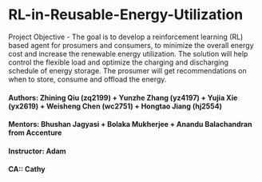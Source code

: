 # RL-in-Reusable-Energy-Utilization

Project Objective - The goal is to develop a reinforcement learning (RL) based agent for 
prosumers and consumers, to minimize the overall energy cost and 
increase the renewable energy utilization. The solution will help control 
the flexible load and optimize the charging and discharging schedule of 
energy storage. The prosumer will get recommendations on when to 
store, consume and offload the energy.

#### Authors: Zhining Qiu (zq2199) + Yunzhe Zhang (yz4197) + Yujia Xie (yx2619) + Weisheng Chen (wc2751) + Hongtao Jiang (hj2554) 
#### Mentors: Bhushan Jagyasi + Bolaka Mukherjee + Anandu Balachandran from Accenture 
#### Instructor: Adam
#### CA:: Cathy

